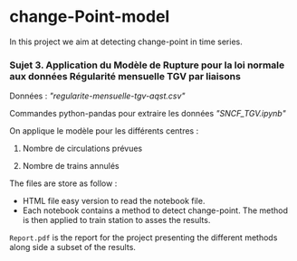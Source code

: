 # change-Point-model

In this project we aim at detecting change-point in time series.

### **Sujet 3**. Application du Modèle de Rupture pour la loi normale aux données Régularité mensuelle TGV par liaisons

Données : _"regularite-mensuelle-tgv-aqst.csv"_

Commandes python-pandas pour extraire les données _"SNCF_TGV.ipynb"_

On applique le modèle pour les différents centres :

1.  Nombre de circulations prévues

2.  Nombre de trains annulés 

The files are store as follow :

* HTML file easy version to read the notebook file.
* Each notebook contains a method to detect change-point. The method is then applied to train station to asses the results.

`Report.pdf` is the report for the project presenting the different methods along side a subset of the results.


